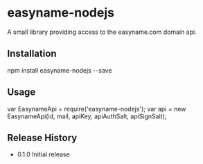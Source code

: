 easyname-nodejs
===============

A small library providing access to the easyname.com domain api.

## Installation

npm install easyname-nodejs --save

## Usage

var EasynameApi = require('easyname-nodejs');
var api = new EasynameApi(id, mail, apiKey, apiAuthSalt, apiSignSalt);

## Release History

* 0.1.0 Initial release
